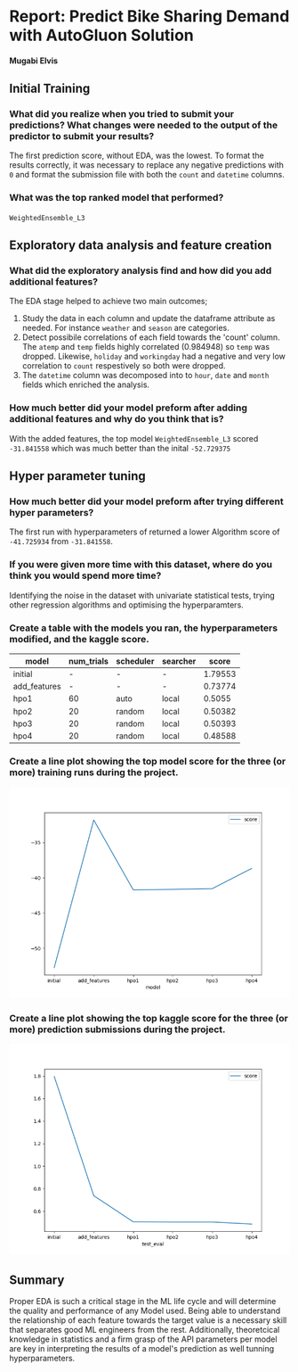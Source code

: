 # Report: Predict Bike Sharing Demand with AutoGluon Solution
#### Mugabi Elvis

## Initial Training
### What did you realize when you tried to submit your predictions? What changes were needed to the output of the predictor to submit your results?
The first prediction score, without EDA, was the lowest. To format the results correctly, it was necessary to replace any negative predictions with `0` and format the submission file with both the `count` and `datetime` columns. 

### What was the top ranked model that performed?
`WeightedEnsemble_L3`

## Exploratory data analysis and feature creation
### What did the exploratory analysis find and how did you add additional features?
The EDA stage helped to achieve two main outcomes; <br>
1. Study the data in each column and update the dataframe attribute as needed. For instance `weather` and `season` are categories.
2. Detect possibile correlations of each field towards the 'count' column.  The `atemp` and `temp` fields highly correlated (0.984948) so `temp` was dropped. Likewise, `holiday` and `workingday` had a negative and very low correlation to `count` respestively so both were dropped.
3. The `datetime` column was decomposed into to `hour`, `date` and `month` fields which enriched the analysis.

### How much better did your model preform after adding additional features and why do you think that is?
With the added features, the top model `WeightedEnsemble_L3` scored   `-31.841558` which was much better than the inital `-52.729375`

## Hyper parameter tuning
### How much better did your model preform after trying different hyper parameters?
The first run with hyperparameters of returned a lower Algorithm score of `-41.725934` from `-31.841558`. 

### If you were given more time with this dataset, where do you think you would spend more time?
Identifying the noise in the dataset with univariate statistical tests, trying other regression algorithms and optimising the hyperparamters.

### Create a table with the models you ran, the hyperparameters modified, and the kaggle score.
|model|num_trials|scheduler|searcher|score|
|--|--|--|--|--|
|initial|-|-|-|1.79553|
|add_features|-|-|-|0.73774|
|hpo1|60|auto|local|0.5055|
|hpo2|20|random|local|0.50382|
|hpo3|20|random|local|0.50393|
|hpo4|20|random|local|0.48588|

### Create a line plot showing the top model score for the three (or more) training runs during the project.

![model_train_score.png](img/model_train_score.png)

### Create a line plot showing the top kaggle score for the three (or more) prediction submissions during the project.


![model_test_score.png](img/model_test_score.png)

## Summary
Proper EDA is such a critical stage in the ML life cycle and will determine the quality and performance of any Model used. Being able to understand the relationship of each feature towards the target value is a necessary skill that separates good ML engineers from the rest. Additionally, theoretcical knowledge in statistics and a firm grasp of the API parameters per model are key in interpreting the results of a model's prediction as well tunning hyperparameters. 